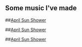 Some music I've made
---

##[April Sun Shower](https://soundcloud.com/i_sentient/monotone-dusk)

##[April Sun Shower](https://soundcloud.com/i_sentient/monotone-dusk)

##[April Sun Shower](https://soundcloud.com/i_sentient/monotone-dusk)